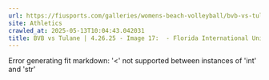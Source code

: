 ```yaml
---
url: https://fiusports.com/galleries/womens-beach-volleyball/bvb-vs-tulane-4-26-25/image-17/358/62881
site: Athletics
crawled_at: 2025-05-13T10:04:43.042031
title: BVB vs Tulane | 4.26.25 - Image 17:  - Florida International University
---
```


Error generating fit markdown: '<' not supported between instances of 'int' and 'str'